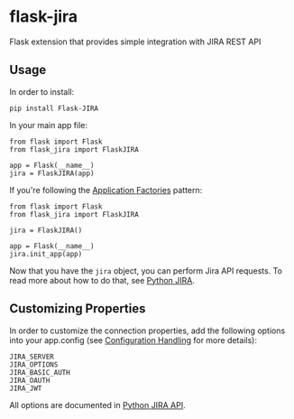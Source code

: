 # flask-jira
Flask extension that provides simple integration with JIRA REST API

## Usage

In order to install:
```
pip install Flask-JIRA
```

In your main app file:
```
from flask import Flask
from flask_jira import FlaskJIRA

app = Flask(__name__)
jira = FlaskJIRA(app)
```

If you're following the [Application Factories](http://flask.pocoo.org/docs/0.10/patterns/appfactories/) pattern:
```
from flask import Flask
from flask_jira import FlaskJIRA

jira = FlaskJIRA()

app = Flask(__name__)
jira.init_app(app)
```

Now that you have the ```jira``` object, you can perform Jira API requests. To read more about how to do that, see [Python JIRA](https://pythonhosted.org/jira/#).


## Customizing Properties

In order to customize the connection properties, add the following options into your app.config (see [Configuration Handling](http://flask.pocoo.org/docs/0.10/config/) for more details):
```
JIRA_SERVER 
JIRA_OPTIONS 
JIRA_BASIC_AUTH 
JIRA_OAUTH 
JIRA_JWT 
```

All options are documented in [Python JIRA API](https://jira.readthedocs.io/en/latest/api.html#jira).